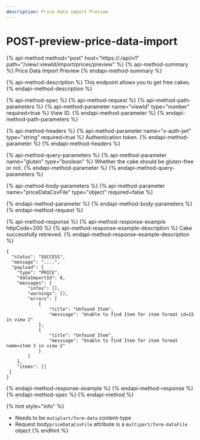 ```yaml
---
description: Price data import Preview
---
```


# POST-preview-price-data-import

{% api-method method="post" host="https://<host>:<port>/api/v1" path="/view/:viewId/import/prices/preview" %}
{% api-method-summary %}
Price Data Import Preview
{% endapi-method-summary %}

{% api-method-description %}
This endpoint allows you to get free cakes.
{% endapi-method-description %}

{% api-method-spec %}
{% api-method-request %}
{% api-method-path-parameters %}
{% api-method-parameter name="viewId" type="number" required=true %}
View ID.
{% endapi-method-parameter %}
{% endapi-method-path-parameters %}

{% api-method-headers %}
{% api-method-parameter name="x-auth-jwt" type="string" required=true %}
Authentication token.
{% endapi-method-parameter %}
{% endapi-method-headers %}

{% api-method-query-parameters %}
{% api-method-parameter name="gluten" type="boolean" %}
Whether the cake should be gluten-free or not.
{% endapi-method-parameter %}
{% endapi-method-query-parameters %}

{% api-method-body-parameters %}
{% api-method-parameter name="priceDataCsvFile" type="object" required=false %}

{% endapi-method-parameter %}
{% endapi-method-body-parameters %}
{% endapi-method-request %}

{% api-method-response %}
{% api-method-response-example httpCode=200 %}
{% api-method-response-example-description %}
Cake successfully retrieved.
{% endapi-method-response-example-description %}

```
{
  "status": "SUCCESS",
  "message": "....",
  "payload": {
    "type": "PRICE",
    "dataImportId": 6,
    "messages": {
        "infos": [],
        "warnings": [],
        "errors": [
            {
                "title": "Unfound Item",
                "messsage": "Unable to find Item for item format id=15 in view 2"
            },
            {
                "title": "Unfound Item",
                "messsage": "Unable to find Item for item format name=item 3 in view 2"
            }
        ]
    },
    "items": []
 }
}
```
{% endapi-method-response-example %}
{% endapi-method-response %}
{% endapi-method-spec %}
{% endapi-method %}



{% hint style="info" %}
* Needs to be `mutiplart/form-data` content-type
* Request body`priceDataCsvFile` attribute is a `multipart/form-dataFile` object
{% endhint %}


